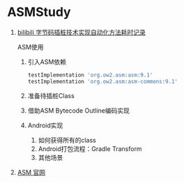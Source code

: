 # ASMStudy
1. [bilibili 字节码插桩技术实现自动化方法耗时记录](https://www.bilibili.com/video/BV1Tv4y1f7h4?p=1)

   ASM使用

   1. 引入ASM依赖

      ```groovy
      testImplementation 'org.ow2.asm:asm:9.1'
      testImplementation 'org.ow2.asm:asm-commons:9.1'
      ```

   2. 准备待插桩Class

   3. 借助ASM Bytecode Outline编码实现

   4. Android实现

      1. 如何获得所有的class
      2. Android打包流程：Gradle Transform
      3. 其他场景

2. [ASM 官网](https://asm.ow2.io/)

